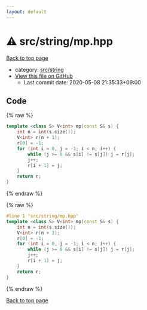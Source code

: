 ```yaml
---
layout: default
---
```


<!-- mathjax config similar to math.stackexchange -->
<script type="text/javascript" async
  src="https://cdnjs.cloudflare.com/ajax/libs/mathjax/2.7.5/MathJax.js?config=TeX-MML-AM_CHTML">
</script>
<script type="text/x-mathjax-config">
  MathJax.Hub.Config({
    TeX: { equationNumbers: { autoNumber: "AMS" }},
    tex2jax: {
      inlineMath: [ ['$','$'] ],
      processEscapes: true
    },
    "HTML-CSS": { matchFontHeight: false },
    displayAlign: "left",
    displayIndent: "2em"
  });
</script>

<script type="text/javascript" src="https://cdnjs.cloudflare.com/ajax/libs/jquery/3.4.1/jquery.min.js"></script>
<script src="https://cdn.jsdelivr.net/npm/jquery-balloon-js@1.1.2/jquery.balloon.min.js" integrity="sha256-ZEYs9VrgAeNuPvs15E39OsyOJaIkXEEt10fzxJ20+2I=" crossorigin="anonymous"></script>
<script type="text/javascript" src="../../../assets/js/copy-button.js"></script>
<link rel="stylesheet" href="../../../assets/css/copy-button.css" />


# :warning: src/string/mp.hpp

<a href="../../../index.html">Back to top page</a>

* category: <a href="../../../index.html#ec86b6e05e7d09e98d071ea841edf05f">src/string</a>
* <a href="{{ site.github.repository_url }}/blob/master/src/string/mp.hpp">View this file on GitHub</a>
    - Last commit date: 2020-05-08 21:35:33+09:00




## Code

<a id="unbundled"></a>
{% raw %}
```cpp
template <class S> V<int> mp(const S& s) {
    int n = int(s.size());
    V<int> r(n + 1);
    r[0] = -1;
    for (int i = 0, j = -1; i < n; i++) {
        while (j >= 0 && s[i] != s[j]) j = r[j];
        j++;
        r[i + 1] = j;
    }
    return r;
}

```
{% endraw %}

<a id="bundled"></a>
{% raw %}
```cpp
#line 1 "src/string/mp.hpp"
template <class S> V<int> mp(const S& s) {
    int n = int(s.size());
    V<int> r(n + 1);
    r[0] = -1;
    for (int i = 0, j = -1; i < n; i++) {
        while (j >= 0 && s[i] != s[j]) j = r[j];
        j++;
        r[i + 1] = j;
    }
    return r;
}

```
{% endraw %}

<a href="../../../index.html">Back to top page</a>

